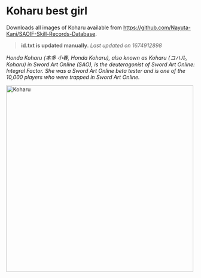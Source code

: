 # Koharu best girl

Downloads all images of Koharu available from https://github.com/Nayuta-Kani/SAOIF-Skill-Records-Database.

> **id.txt is updated manually.** *Last updated on 1674912898*

*Honda Koharu (本多 小春, Honda Koharu), also known as Koharu (コハル, Koharu) in Sword Art Online (SAO), is the deuteragonist of Sword Art Online: Integral Factor. She was a Sword Art Online beta tester and is one of the 10,000 players who were trapped in Sword Art Online.*

<img src="https://raw.githubusercontent.com/Nayuta-Kani/SAOIF-Skill-Records-Database/master/srimages/sr_icon_l_6000346.png" title="Koharu" alt="Koharu" width="500" height="500">